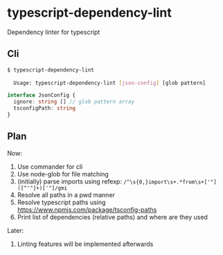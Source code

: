 # typescript-dependency-lint
Dependency linter for typescript

## Cli
```bash
$ typescript-dependency-lint
 
  Usage: typescript-dependency-lint [json-config] [glob pattern]
```

```typescript
interface JsonConfig {
  ignore: string [] // glob pattern array
  tsconfigPath: string
}
```

## Plan
Now:
1. Use commander for cli
2. Use node-glob for file matching
3. (initially) parse imports using refexp: `/^\s{0,}import\s+.*from\s+['"]([^'"]+)['"]/gmi`
4. Resolve all paths in a pwd manner
5. Resolve typescript paths using https://www.npmjs.com/package/tsconfig-paths
6. Print list of dependencies (relative paths) and where are they used

Later:
1. Linting features will be implemented afterwards
